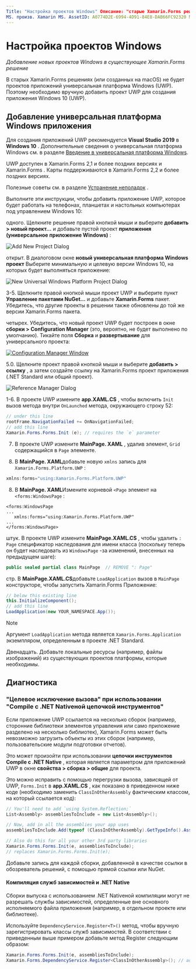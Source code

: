 ```yaml
---
Title: "Настройка проектов Windows" Описание: "старые Xamarin.Forms решения (или созданные на macOS) не будут иметь универсальная платформа Windows проектов, поэтому в этой статье объясняется, как добавить новый проект UWP в существующее Xamarin.Forms решение".
MS. произв. Xamarin MS. AssetID: A0774D2E-6994-4D91-84E8-DAB66FC92320 MS. Technology: Xamarin-Forms author: давидбритч MS. author: дабритч МС. Дата: 04/10/2018 No-Loc: [ Xamarin.Forms , Xamarin.Essentials ]
---
```


# <a name="setup-windows-projects"></a>Настройка проектов Windows

_Добавление новых проектов Windows в существующее Xamarin.Forms решение_

В старых Xamarin.Forms решениях (или созданных на macOS) не будет проектов приложений универсальная платформа Windows (UWP). Поэтому необходимо вручную добавить проект UWP для создания приложения Windows 10 (UWP).

## <a name="add-a-universal-windows-platform-app"></a>Добавление универсальная платформа Windows приложения

Для создания приложений UWP рекомендуется **Visual Studio 2019** в **Windows 10** . Дополнительные сведения о универсальная платформа Windows см. в разделе [Введение в универсальная платформа Windows](/windows/uwp/get-started/universal-application-platform-guide/).

UWP доступен в Xamarin.Forms 2,1 и более поздних версиях и Xamarin.Forms . Карты поддерживаются в Xamarin.Forms 2,2 и более поздних версиях.

Полезные советы см. в разделе <a href="#troubleshooting">Устранение неполадок</a> .

Выполните эти инструкции, чтобы добавить приложение UWP, которое будет работать на телефонах, планшетах и настольных компьютерах под управлением Windows 10:

 одного. Щелкните решение правой кнопкой мыши и выберите **добавить > новый проект...** и добавьте пустой проект **приложения (универсальное приложение Windows)** :

  ![](universal-images/add-wu.png "Add New Project Dialog")

 открыт. В диалоговом окне **новый универсальная платформа Windows проект** Выберите минимальную и целевую версии Windows 10, на которых будет выполняться приложение:

  ![](universal-images/target-version.png "New Universal Windows Platform Project Dialog")

 3-5. Щелкните правой кнопкой мыши проект UWP и выберите пункт **Управление пакетами NuGet...** и добавьте **Xamarin.Forms** пакет. Убедитесь, что другие проекты в решении также обновлены до той же версии Xamarin.Forms пакета.

 четырех. Убедитесь, что новый проект UWP будет построен в окне **сборки > Configuration Manager** (это, вероятно, не будет выполнено по умолчанию). Тикайте поля **Сборка** и **развертывание** для универсального проекта:

  [![](universal-images/configuration-sml.png "Configuration Manager Window")](universal-images/configuration.png#lightbox "Configuration Manager Window")

 5.0. Щелкните проект правой кнопкой мыши и выберите **добавить > ссылку** , а затем создайте ссылку на Xamarin.Forms проект приложения (.NET Standard или общий проект).

  ![](universal-images/addref-sml.png "Reference Manager Dialog")

 1-6. В проекте UWP измените **app.XAML.CS** , чтобы включить `Init` вызов метода внутри `OnLaunched` метода, окружающего строку 52:

```csharp
// under this line
rootFrame.NavigationFailed += OnNavigationFailed;
// add this line
Xamarin.Forms.Forms.Init (e); // requires the `e` parameter
```

 7. В проекте UWP измените **MainPage. XAML** , удалив элемент, `Grid` содержащийся в `Page` элементе.

 8. В **MainPage. XAML**добавьте новую `xmlns` запись для `Xamarin.Forms.Platform.UWP` :

```csharp
xmlns:forms="using:Xamarin.Forms.Platform.UWP"
```

 8. В **MainPage. XAML**Измените корневой `<Page` элемент на `<forms:WindowsPage` :

```xaml
<forms:WindowsPage
...
   xmlns:forms="using:Xamarin.Forms.Platform.UWP"
...
</forms:WindowsPage>
```

 штук. В проекте UWP измените **MainPage.XAML.CS** , чтобы удалить `: Page` спецификатор наследования для имени класса (поскольку теперь он будет наследовать из `WindowsPage` -за изменений, внесенных на предыдущем шаге):

```csharp
public sealed partial class MainPage  // REMOVE ": Page"
```

 стр. В **MainPage.XAML.CS**добавьте `LoadApplication` вызов в `MainPage` конструкторе, чтобы запустить Xamarin.Forms Приложение:

```csharp
// below this existing line
this.InitializeComponent();
// add this line
LoadApplication(new YOUR_NAMESPACE.App());
```

> [!NOTE]
> Аргумент `LoadApplication` метода является `Xamarin.Forms.Application` экземпляром, определенным в проекте .NET Standard.

<!--
11 . Double-click **Package.appxmanifest** to set these capabilities
  that are often required:

  Capabilities set:

  * Internet (Client)
  * Location
-->

Двенадцать. Добавьте локальные ресурсы (например, файлы изображений) из существующих проектов платформы, которые необходимы.

## <a name="troubleshooting"></a>Диагностика

### <a name="target-invocation-exception-when-using-compile-with-net-native-tool-chain"></a>"Целевое исключение вызова" при использовании "Compile с .NET Nativeной цепочкой инструментов"

Если приложение UWP ссылается на несколько сборок (например, сторонние библиотеки элементов управления или само приложение разделено на несколько библиотек), Xamarin.Forms может быть невозможно загрузить объекты из этих сборок (например, пользовательские модули подготовки отчетов).

Это может произойти при использовании **цепочки инструментов Compile с .NET Native** , которая является параметром для приложений UWP в окне **свойства > сборка > общие** для проекта.

Это можно исправить с помощью перегрузки вызова, зависящей от UWP, `Forms.Init` в **app.XAML.CS** , как показано в приведенном ниже коде (необходимо заменить `ClassInOtherAssembly` фактическим классом, на который ссылается код):

```csharp
// You'll need to add `using System.Reflection;`
List<Assembly> assembliesToInclude = new List<Assembly>();

// Now, add in all the assemblies your app uses
assembliesToInclude.Add(typeof (ClassInOtherAssembly).GetTypeInfo().Assembly);

// Also do this for all your other 3rd party libraries
Xamarin.Forms.Forms.Init(e, assembliesToInclude);
// replaces Xamarin.Forms.Forms.Init(e);
```

Добавьте запись для каждой сборки, добавленной в качестве ссылки в обозреватель решений, с помощью прямой ссылки или NuGet.

#### <a name="dependency-services-and-net-native-compilation"></a>Компиляция служб зависимостей и .NET Native

Сборки выпуска с использованием .NET Nativeной компиляции могут не разрешать службы зависимостей, определенные вне основного исполняемого файла приложения (например, в отдельном проекте или библиотеке).

Используйте `DependencyService.Register<T>()` метод, чтобы вручную зарегистрировать классы служб зависимостей. В соответствии с приведенным выше примером добавьте метод Register следующим образом:

```csharp
Xamarin.Forms.Forms.Init(e, assembliesToInclude);
Xamarin.Forms.DependencyService.Register<ClassInOtherAssembly>(); // add this
```

